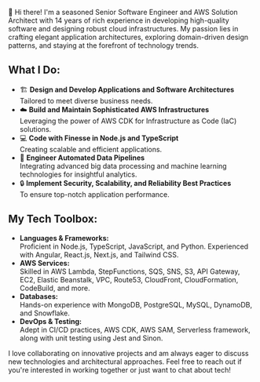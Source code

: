 👋 Hi there! I'm a seasoned Senior Software Engineer and AWS Solution Architect with 14 years of rich experience in developing high-quality software and designing robust cloud infrastructures. My passion lies in crafting elegant application architectures, exploring domain-driven design patterns, and staying at the forefront of technology trends.

## What I Do:

- 🏗️ **Design and Develop Applications and Software Architectures**  
  Tailored to meet diverse business needs.
- ☁️ **Build and Maintain Sophisticated AWS Infrastructures**  
  Leveraging the power of AWS CDK for Infrastructure as Code (IaC) solutions.
- 💻 **Code with Finesse in Node.js and TypeScript**  
  Creating scalable and efficient applications.
- 🔄 **Engineer Automated Data Pipelines**  
  Integrating advanced big data processing and machine learning technologies for insightful analytics.
- 🔒 **Implement Security, Scalability, and Reliability Best Practices**  
  To ensure top-notch application performance.

## My Tech Toolbox:

- **Languages & Frameworks:**  
  Proficient in Node.js, TypeScript, JavaScript, and Python. Experienced with Angular, React.js, Next.js, and Tailwind CSS.
- **AWS Services:**  
  Skilled in AWS Lambda, StepFunctions, SQS, SNS, S3, API Gateway, EC2, Elastic Beanstalk, VPC, Route53, CloudFront, CloudFormation, CodeBuild, and more.
- **Databases:**  
  Hands-on experience with MongoDB, PostgreSQL, MySQL, DynamoDB, and Snowflake.
- **DevOps & Testing:**  
  Adept in CI/CD practices, AWS CDK, AWS SAM, Serverless framework, along with unit testing using Jest and Sinon.

I love collaborating on innovative projects and am always eager to discuss new technologies and architectural approaches. Feel free to reach out if you're interested in working together or just want to chat about tech!
